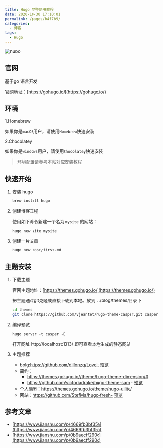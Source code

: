 ```yaml
---
title: Hugo 完整使用教程
date: 2020-10-30 17:10:01
permalink: /pages/b4f7b9/
categories:
  - 博客
tags:
  - Hugo
---
```


![hubo](https://cdn.jsdelivr.net/gh/itzhangbao/supplies/img/20201030171312.png)

## 官网

基于go 语言开发

官网地址：[https://gohugo.io/](https://gohugo.io/)

<!-- more -->

## 环境

1.Homebrew

如果你是`macOS`用户，请使用`Homebrew`快速安装

2.Chocolatey

如果你是`windows`用户，请使用`Chocolatey`快速安装

> 环境配置请参考本站对应安装教程

## 快速开始

1. 安装 hugo

   ```sh
   brew install hugo
   ```

2. 创建博客工程

   使用如下命令新建一个名为 `mysite` 的网站：

   ```
   hugo new site mysite
   ```

3. 创建一片文章

   ```
   hugo new post/first.md
   ```

## 主题安装

1. 下载主题

   官网主题地址：[https://themes.gohugo.io/](https://themes.gohugo.io/)

   把主题通过git克隆或直接下载到本地。放到 …/blog/themes/目录下

   ```sh
   cd themes
   git clone https://github.com/vjeantet/hugo-theme-casper.git casper
   ```

2. 编译预览

   ```
   hugo server -t casper -D
   ```

   打开网址 http://localhost:1313/ 即可查看本地生成的静态网站

3. 主题推荐

   - bolg:https://github.com/dillonzq/LoveIt  [预览](https://hugoloveit.com/)
   - 简约：
     - https://themes.gohugo.io//theme/hugo-theme-dimension/#
     - https://github.com/victoriadrake/hugo-theme-sam - [预览](https://victoria.dev/hugo-theme-sam/)
   - 个人简历：https://themes.gohugo.io/theme/hugo-uilite/
   - 网站：https://github.com/StefMa/hugo-fresh- [预览]([hugo-fresh.now.sh/](https://hugo-fresh.now.sh/))

## 参考文章

- [https://www.jianshu.com/p/4669fb3bf35a](https://www.jianshu.com/p/4669fb3bf35a)
- [https://www.jianshu.com/p/0b9aecff290c](https://www.jianshu.com/p/0b9aecff290c)

